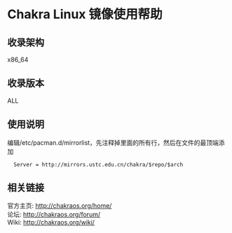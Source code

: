 ---
---

# Chakra Linux 镜像使用帮助

## 收录架构

x86_64

## 收录版本

ALL

## 使用说明

编辑/etc/pacman.d/mirrorlist，先注释掉里面的所有行，然后在文件的最顶端添加

      Server = http://mirrors.ustc.edu.cn/chakra/$repo/$arch

## 相关链接

官方主页: <http://chakraos.org/home/>  
论坛: <http://chakraos.org/forum/>  
Wiki: <http://chakraos.org/wiki/>
